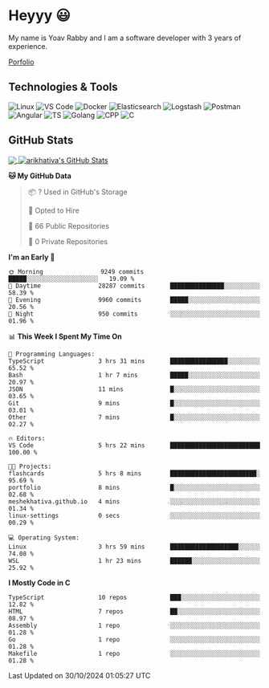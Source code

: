 
# Heyyy 😃
My name is Yoav Rabby and I am a software developer with 3 years of experience.

<a href="https://yoavrabby.com">
  Porfolio
</a>

## Technologies & Tools
![Linux](https://img.shields.io/badge/Linux-FCC624?style=flat&logo=linux&logoColor=black)
![VS Code](https://img.shields.io/badge/-VS%20Code-007ACC?style=flat-square&logo=visual-studio-code)
![Docker](https://img.shields.io/badge/Docker-E9F8FF?style=flat-square&logo=Docker)
![Elasticsearch](https://img.shields.io/badge/Elasticsearch-F8FDC5?style=flat-square&logo=elasticsearch&logoColor=lightblue)
![Logstash](https://img.shields.io/badge/Logstash-F8FDC5?style=flat-square&logo=logstash&logoColor=orange)
![Postman](https://img.shields.io/badge/Postman-F6BB43?style=flat-square&logo=Postman&logoColor=white)
![Angular](https://img.shields.io/badge/Angular-red?style=flat-square&logo=angular)
![TS](https://shields.io/badge/TypeScript-3178C6?logo=TypeScript&logoColor=FFF&style=flat-square)
![Golang](https://img.shields.io/badge/Golang-CBFBFD?style=flat-square&logo=go)
![CPP](https://img.shields.io/badge/C++-00599C?style=flat-square&logo=C%2B%2B&logoColor=white)
![C](https://img.shields.io/badge/C-F0F8FF?style=flat-square&logo=C)

## GitHub Stats
<a href="https://github.com/arikhativa/arikhativa">
  <img align="center" src="https://github-readme-stats.vercel.app/api/top-langs/?username=arikhativa&hide=java,html,tex&title_color=ffffff&text_color=c9cacc&icon_color=2bbc8a&bg_color=1d1f21&langs_count=3" />
</a>
<a href="https://github.com/arikhativa/arikhativa">
  <img align="center" src="https://github-readme-stats.vercel.app/api?username=arikhativa&show_icons=true&line_height=27&count_private=true&title_color=ffffff&text_color=c9cacc&icon_color=2bbc8a&bg_color=1d1f21" alt="arikhativa's GitHub Stats" />
</a>

<!--START_SECTION:waka-->
**🐱 My GitHub Data** 

> 📦 ? Used in GitHub's Storage 
 > 
> 💼 Opted to Hire
 > 
> 📜 66 Public Repositories 
 > 
> 🔑 0 Private Repositories 
 > 
**I'm an Early 🐤** 

```text
🌞 Morning                9249 commits        █████░░░░░░░░░░░░░░░░░░░░   19.09 % 
🌆 Daytime                28287 commits       ███████████████░░░░░░░░░░   58.39 % 
🌃 Evening                9960 commits        █████░░░░░░░░░░░░░░░░░░░░   20.56 % 
🌙 Night                  950 commits         ░░░░░░░░░░░░░░░░░░░░░░░░░   01.96 % 
```


📊 **This Week I Spent My Time On** 

```text
💬 Programming Languages: 
TypeScript               3 hrs 31 mins       ████████████████░░░░░░░░░   65.52 % 
Bash                     1 hr 7 mins         █████░░░░░░░░░░░░░░░░░░░░   20.97 % 
JSON                     11 mins             █░░░░░░░░░░░░░░░░░░░░░░░░   03.65 % 
Git                      9 mins              █░░░░░░░░░░░░░░░░░░░░░░░░   03.01 % 
Other                    7 mins              █░░░░░░░░░░░░░░░░░░░░░░░░   02.27 % 

🔥 Editors: 
VS Code                  5 hrs 22 mins       █████████████████████████   100.00 % 

🐱‍💻 Projects: 
flashcards               5 hrs 8 mins        ████████████████████████░   95.69 % 
portfolio                8 mins              █░░░░░░░░░░░░░░░░░░░░░░░░   02.68 % 
meshekhativa.github.io   4 mins              ░░░░░░░░░░░░░░░░░░░░░░░░░   01.34 % 
linux-settings           0 secs              ░░░░░░░░░░░░░░░░░░░░░░░░░   00.29 % 

💻 Operating System: 
Linux                    3 hrs 59 mins       ███████████████████░░░░░░   74.08 % 
WSL                      1 hr 23 mins        ██████░░░░░░░░░░░░░░░░░░░   25.92 % 
```

**I Mostly Code in C** 

```text
TypeScript               10 repos            ███░░░░░░░░░░░░░░░░░░░░░░   12.82 % 
HTML                     7 repos             ██░░░░░░░░░░░░░░░░░░░░░░░   08.97 % 
Assembly                 1 repo              ░░░░░░░░░░░░░░░░░░░░░░░░░   01.28 % 
Go                       1 repo              ░░░░░░░░░░░░░░░░░░░░░░░░░   01.28 % 
Makefile                 1 repo              ░░░░░░░░░░░░░░░░░░░░░░░░░   01.28 % 
```




 Last Updated on 30/10/2024 01:05:27 UTC
<!--END_SECTION:waka-->
